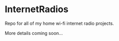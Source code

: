 InternetRadios
==============

Repo for all of my home wi-fi internet radio projects.

More details coming soon...
